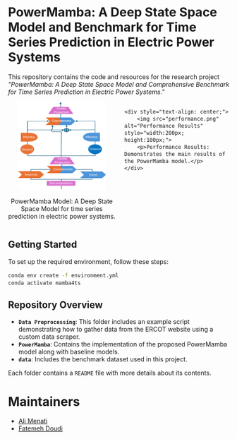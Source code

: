 
# PowerMamba: A Deep State Space Model and Benchmark for Time Series Prediction in Electric Power Systems

This repository contains the code and resources for the research project *"PowerMamba: A Deep State Space Model and Comprehensive Benchmark for Time Series Prediction in Electric Power Systems."*

<div style="display: flex; justify-content: center; gap: 20px;">
    <div style="text-align: center;">
        <img src="model.png" alt="PowerMamba Model" style="width:200px; height:200px;">
        <p>PowerMamba Model: A Deep State Space Model for time series prediction in electric power systems.</p>
    </div>
    
    <div style="text-align: center;">
        <img src="performance.png" alt="Performance Results" style="width:200px; height:100px;">
        <p>Performance Results: Demonstrates the main results of the PowerMamba model.</p>
    </div>
</div>


## Getting Started

To set up the required environment, follow these steps:

```bash
conda env create -f environment.yml
conda activate mamba4ts
```

## Repository Overview


- **`Data Preprocessing`**: This folder includes an example script demonstrating how to gather data from the ERCOT website using a custom data scraper.
- **`PowerMamba`**: Contains the implementation of the proposed PowerMamba model along with baseline models.
- **`data`**: Includes the benchmark dataset used in this project.

Each folder contains a `README` file with more details about its contents.

# Maintainers
* [Ali Menati](github.com/alimenati)
* [Fatemeh Doudi](https://fatemehdoudi.github.io/)


